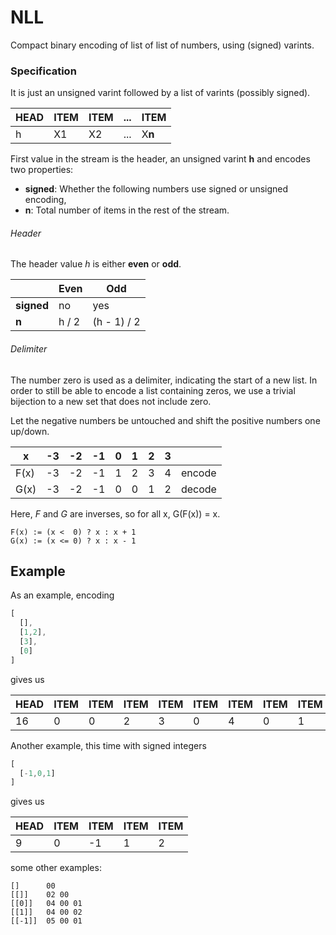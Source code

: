 # NLL

Compact binary encoding of list of list of numbers, using (signed) varints.

### Specification

It is just an unsigned varint followed by a list of varints (possibly signed).

| HEAD | ITEM | ITEM | ... | ITEM |
|------|------|------|-----|------|
| h    | X1   | X2   | ... |X**n**|

First value in the stream is the header, an unsigned varint **h** and encodes two properties:

- **signed**: Whether the following numbers use signed or unsigned encoding,
- **n**: Total number of items in the rest of the stream.

###### Header

The header value *h* is either **even** or **odd**.

|            | Even  | Odd         |
|------------|-------|-------------|
| **signed** | no    | yes         |
| **n**      | h / 2 | (h - 1) / 2 |

###### Delimiter

The number zero is used as a delimiter, indicating the start of a new list. In order to still be able to encode a list containing zeros, we use a trivial bijection to a new set that does not include zero.

Let the negative numbers be untouched and shift the positive numbers one up/down.

| x    | -3 | -2 | -1 | 0 | 1 | 2 | 3 |        |
|------|----|----|----|---|---|---|---|--------|
| F(x) | -3 | -2 | -1 | 1 | 2 | 3 | 4 | encode |
| G(x) | -3 | -2 | -1 | 0 | 0 | 1 | 2 | decode |

Here, *F* and *G* are inverses, so for all x, G(F(x)) = x.

```language
F(x) := (x <  0) ? x : x + 1
G(x) := (x <= 0) ? x : x - 1
```

## Example

As an example, encoding

```js
[
  [],
  [1,2],
  [3],
  [0]
]
```

gives us

| HEAD | ITEM | ITEM | ITEM | ITEM | ITEM | ITEM | ITEM | ITEM |
|------|------|------|------|------|------|------|------|------|
| 16   | 0    | 0    | 2    | 3    | 0    | 4    | 0    | 1    |

Another example, this time with signed integers

```js
[
  [-1,0,1]
]
```

gives us

| HEAD | ITEM | ITEM | ITEM | ITEM |
|------|------|------|------|------|
| 9    | 0    | -1   | 1    | 2    |

some other examples:

```
[]      00
[[]]    02 00
[[0]]   04 00 01
[[1]]   04 00 02
[[-1]]  05 00 01
```

